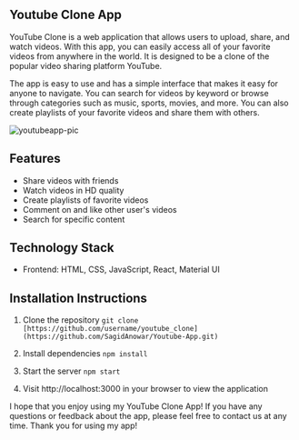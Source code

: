 ## Youtube Clone App

YouTube Clone is a web application that allows users to upload, share, and watch videos. With this app, you can easily access all of your favorite videos from anywhere in the world.  It is designed to be a clone of the popular video sharing platform YouTube. 

The app is easy to use and has a simple interface that makes it easy for anyone to navigate. You can search for videos by keyword or browse through categories such as music, sports, movies, and more. You can also create playlists of your favorite videos and share them with others. 

![youtubeapp-pic](https://github.com/SagidAnowar/Youtube-App/assets/121697604/b7dc596b-d0bb-4e5a-aa0b-78d42fadfbbc)

## Features  
- Share videos with friends 
- Watch videos in HD quality 
- Create playlists of favorite videos 
- Comment on and like other user's videos 
- Search for specific content 

 ## Technology Stack 

 - Frontend: HTML, CSS, JavaScript, React, Material UI 
  

 ## Installation Instructions

 1. Clone the repository `git clone [https://github.com/username/youtube_clone](https://github.com/SagidAnowar/Youtube-App.git)`  

 2. Install dependencies `npm install`  

 3. Start the server `npm start`  

 4. Visit http://localhost:3000 in your browser to view the application


I hope that you enjoy using my YouTube Clone App! If you have any questions or feedback about the app, please feel free to contact us at any time. Thank you for using my app!
